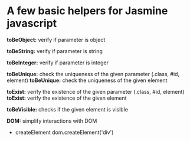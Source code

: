 # A few basic helpers for Jasmine javascript

**toBeObject:** verify if parameter is object

**toBeString:** verify if parameter is string

**toBeInteger:** verify if parameter is integer

**toBeUnique:** check the uniqueness of the given parameter (.class, #id, element)
**toBeUnique:** check the uniqueness of the given element

**toExist:** verify the existence of the given parameter (.class, #id, element)
**toExist:** verify the existence of the given element

**toBeVisible:** checks if the given element is visible

**DOM:** simplify interactions with DOM
- createElement
  dom.createElement('div')
